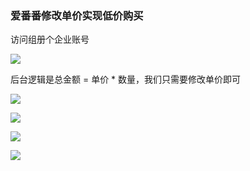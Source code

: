 ### 爱番番修改单价实现低价购买

访问组册个企业账号

![](https://pic1.imgdb.cn/item/68afbe6b58cb8da5c857a5a4.png)

后台逻辑是总金额 = 单价 * 数量，我们只需要修改单价即可

![](https://pic1.imgdb.cn/item/68afbe9858cb8da5c857a5af.png)

![](https://pic1.imgdb.cn/item/68afbf5958cb8da5c857a95c.png)

![](https://pic1.imgdb.cn/item/68afbec158cb8da5c857a5c6.png)

![](https://pic1.imgdb.cn/item/68afbf1758cb8da5c857a651.png)
